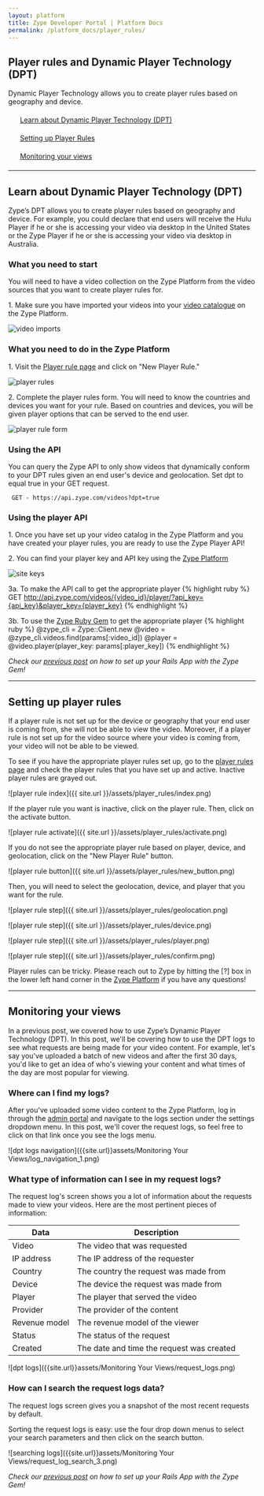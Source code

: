 ```yaml
---
layout: platform
title: Zype Developer Portal | Platform Docs
permalink: /platform_docs/player_rules/
---
```

## Player rules and Dynamic Player Technology (DPT)
Dynamic Player Technology allows you to create player rules based on geography and device.

<div style="width: 100%">
  <div style="margin: 20px;"><span class="fa fa-file-text" style="margin-right: 4px;"></span>
    <a href="#1">
    Learn about Dynamic Player Technology (DPT)</a>
  </div>
  <div style="margin: 20px;"><span class="fa fa-file-text" style="margin-right: 4px;"></span>
    <a href="#2">
    Setting up Player Rules</a>
  </div>
  <div style="margin: 20px;"><span class="fa fa-file-text" style="margin-right: 4px;"></span>
    <a href="#3">
    Monitoring your views</a>
  </div>
</div>

<hr id="1">

## Learn about Dynamic Player Technology (DPT)
Zype’s DPT allows you to create player rules based on geography and device.
For example, you could declare that end users will receive the Hulu Player if he
or she is accessing your video via desktop in the United States or the Zype Player
if he or she is accessing your video via desktop in Australia.

### What you need to start

You will need to have a video collection on the Zype Platform from the video sources
that you want to create player rules for.

1\. Make sure you have imported your videos into your [video catalogue](https://admin.zype.com/video_imports)
on the Zype Platform.

![video imports]({{site.url}}assets/DPT/add_videos.png)

### What you need to do in the Zype Platform

1\. Visit the [Player rule page](https://admin.zype.com/player_rules) and click on "New Player Rule."

![player rules]({{site.url}}assets/DPT/player_rule.png)

2\. Complete the player rules form. You will need to know the countries and devices you want for your rule.
Based on countries and devices, you will be given player options that can be served to the end user.

![player rule form]({{site.url}}assets/DPT/player_rule_form.png)

### Using the API

You can query the Zype API to only show videos that dynamically conform to your DPT rules
given an end user's device and geolocation. Set dpt to equal true in your GET request.

<pre><code> GET - https://api.zype.com/videos?dpt=true
</code></pre>


### Using the player API

1\. Once you have set up your video catalog in the Zype Platform and you have created your player rules, you are ready to use the Zype Player API!

2\. You can find your player key and API key using the [Zype Platform](https://admin.zype.com/site/api)

![site keys]({{site.url}}assets/API/site_key.png)

3a\. To make the API call to get the appropriate player
{% highlight ruby %}
GET http://api.zype.com/videos/{video_id}/player/?api_key={api_key}&player_key={player_key}
{% endhighlight %}

3b\. To use the [Zype Ruby Gem](https://github.com/edla/zype-cli) to get the appropriate player
{% highlight ruby %}
@zype_cli = Zype::Client.new
@video = @zype_cli.videos.find(params[:video_id])
@player = @video.player(player_key: params[:player_key])
{% endhighlight %}

*Check our [previous post](http://dev.zype.com/posts/2014/10/10/adding-zype-to-rails/)
on how to set up your Rails App with the Zype Gem!*


<hr id='2'>

## Setting up player rules

If a player rule is not set up for the device or geography that your end user is coming from,
she will not be able to view the video. Moreover, if a player rule is not set up for
the video source where your video is coming from, your video will not be able to be viewed.

To see if you have the appropriate player rules set up, go to the [player rules page](https://admin.zype.com/player_rules)
and check the player rules that you have set up and active. Inactive player rules are grayed out.

![player rule index]({{ site.url }}/assets/player_rules/index.png)

If the player rule you want is inactive, click on the player rule. Then, click on the activate button.

![player rule activate]({{ site.url }}/assets/player_rules/activate.png)

If you do not see the appropriate player rule based on player, device, and geolocation, click on the "New Player Rule" button.

![player rule button]({{ site.url }}/assets/player_rules/new_button.png)

Then, you will need to select the geolocation, device, and player that you want for the rule.

![player rule step]({{ site.url }}/assets/player_rules/geolocation.png)

![player rule step]({{ site.url }}/assets/player_rules/device.png)

![player rule step]({{ site.url }}/assets/player_rules/player.png)

![player rule step]({{ site.url }}/assets/player_rules/confirm.png)

Player rules can be tricky. Please reach out to Zype by hitting the [?] box in the lower left hand corner in the [Zype Platform](https://admin.zype.com/) if you have any questions!

<hr id="3">

## Monitoring your views
In a previous post, we covered how to use Zype’s Dynamic Player Technology (DPT).
In this post, we'll be covering how to use the DPT logs to see what requests are being made for your video content.
For example, let's say you've uploaded a batch of new videos and after the first 30 days, you'd like to get an idea
of who's viewing your content and what times of the day are most popular for viewing.

### Where can I find my logs?

After you've uploaded some video content to the Zype Platform, log in through the [admin portal](http://admin.zype.com/)
and navigate to the logs section under the settings dropdown menu. In this post, we'll cover the request logs,
so feel free to click on that link once you see the logs menu.  

![dpt logs navigation]({{site.url}}assets/Monitoring Your Views/log_navigation_1.png)

### What type of information can I see in my request logs?

The request log's screen shows you a lot of information about the requests made to view your videos.
Here are the most pertinent pieces of information:

Data | Description
---- | -----------
Video	| The video that was requested
IP address | The IP address of the requester
Country | The country the request was made from
Device	| The device the request was made from
Player	| The player that served the video
Provider | The provider of the content
Revenue model	| The revenue model of the viewer
Status	| The status of the request
Created | The date and time the request was created

![dpt logs]({{site.url}}assets/Monitoring Your Views/request_logs.png)

### How can I search the request logs data?

The request logs screen gives you a snapshot of the most recent requests by default.

Sorting the request logs is easy: use the four drop down menus to select your search parameters
and then click on the search button.


![searching logs]({{site.url}}assets/Monitoring Your Views/request_log_search_3.png)


*Check our [previous post](http://dev.zype.com/posts/2014/10/10/adding-zype-to-rails/)
on how to set up your Rails App with the Zype Gem!*
